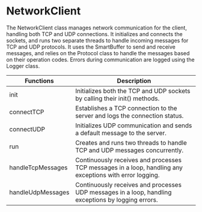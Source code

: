 # NetworkClient

The NetworkClient class manages network communication for the client, handling both TCP and UDP connections. It initializes and connects the sockets, and runs two separate threads to handle incoming messages for TCP and UDP protocols. It uses the SmartBuffer to send and receive messages, and relies on the Protocol class to handle the messages based on their operation codes. Errors during communication are logged using the Logger class.

| Functions                          | Description                                                                                       |
|-------------------------------------|---------------------------------------------------------------------------------------------------|
| init                              | Initializes both the TCP and UDP sockets by calling their init() methods.                        |
| connectTCP                        | Establishes a TCP connection to the server and logs the connection status.                       |
| connectUDP                       | Initializes UDP communication and sends a default message to the server.                         |
| run                             | Creates and runs two threads to handle TCP and UDP messages concurrently.                         |
| handleTcpMessages                 | Continuously receives and processes TCP messages in a loop, handling any exceptions with error logging. |
| handleUdpMessages                 | Continuously receives and processes UDP messages in a loop, handling exceptions by logging errors. |